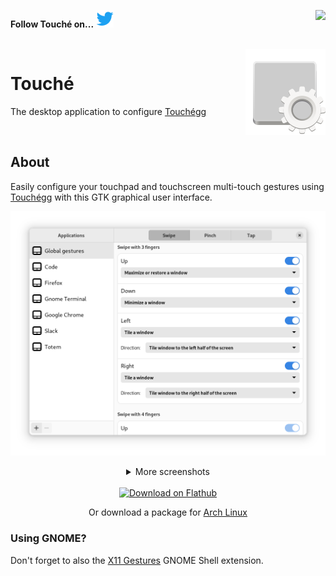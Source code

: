 **Follow Touché on...** [![Twitter](.github/images/twitter.png "Twitter")](https://twitter.com/Jose__Exposito) <a href="https://www.paypal.com/cgi-bin/webscr?cmd=_donations&business=FT2KS37PVG8PU&currency_code=EUR&source=url"><img align="right"  src="https://www.paypalobjects.com/en_US/i/btn/btn_donate_LG.gif"></a>


<br/>
<img src=".github/images/readme-icon.png" align="right" />

# Touché
The desktop application to configure [Touchégg](https://github.com/JoseExposito/touchegg)

<br/>

## About

Easily configure your touchpad and touchscreen multi-touch gestures using
[Touchégg](https://github.com/JoseExposito/touchegg) with this GTK graphical user interface.

<div align="center">

  ![Touché on GNOME using Adwaita](.github/images/adwaita.png)

</div>

<details align="center">
  <summary>More screenshots</summary>

  ![Touché on GNOME using Adwaita dark theme](.github/images/adwaita-dark.png)
</details>

<br />

<div align="center">
  <a href='https://flathub.org/apps/details/com.github.joseexposito.touche'>
    <img width='240' alt='Download on Flathub' src='https://dl.flathub.org/assets/badges/flathub-badge-en.png'/>
  </a>

  Or download a package for [Arch Linux](https://aur.archlinux.org/packages/touche)

</div>

### Using GNOME?

Don't forget to also the [X11 Gestures](https://github.com/JoseExposito/gnome-shell-extension-x11gestures)
GNOME Shell extension.
